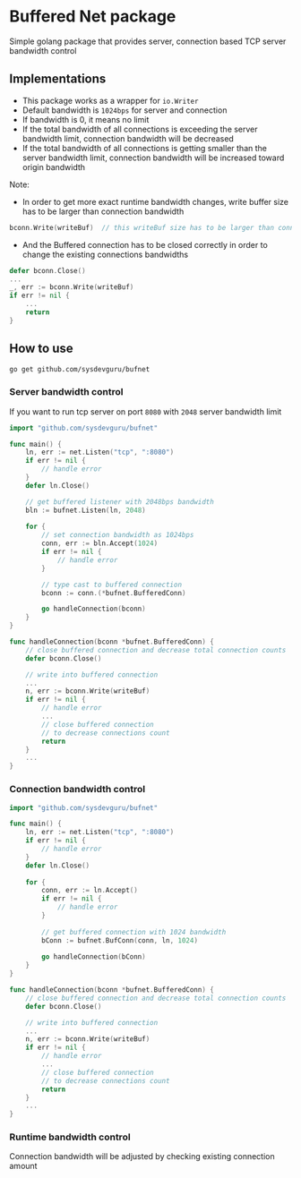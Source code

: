 # Buffered Net package
Simple golang package that provides server, connection based TCP server bandwidth control

## Implementations
- This package works as a wrapper for `io.Writer`
- Default bandwidth is `1024bps` for server and connection
- If bandwidth is 0, it means no limit 
- If the total bandwidth of all connections is exceeding the server bandwidth limit, connection bandwidth will be decreased
- If the total bandwidth of all connections is getting smaller than the server bandwidth limit, connection bandwidth will be increased toward origin bandwidth

Note:
- In order to get more exact runtime bandwidth changes, write buffer size has to be larger than connection bandwidth
```go
bconn.Write(writeBuf)  // this writeBuf size has to be larger than connection bandwidth
```
- And the Buffered connection has to be closed correctly in order to change the existing connections bandwidths
```go
defer bconn.Close()
...
_, err := bconn.Write(writeBuf)
if err != nil {
	...
	return
}
```
## How to use
```sh
go get github.com/sysdevguru/bufnet
```
### Server bandwidth control
If you want to run tcp server on port `8080` with `2048` server bandwidth limit  
```go
import "github.com/sysdevguru/bufnet"

func main() {
    ln, err := net.Listen("tcp", ":8080")
    if err != nil {
        // handle error
    }
    defer ln.Close()

    // get buffered listener with 2048bps bandwidth
    bln := bufnet.Listen(ln, 2048) 
    
    for {
        // set connection bandwidth as 1024bps
        conn, err := bln.Accept(1024) 
        if err != nil {
            // handle error
        }

        // type cast to buffered connection
        bconn := conn.(*bufnet.BufferedConn)

        go handleConnection(bconn)
    }
}

func handleConnection(bconn *bufnet.BufferedConn) {
    // close buffered connection and decrease total connection counts
    defer bconn.Close()

    // write into buffered connection
    ...
    n, err := bconn.Write(writeBuf)
    if err != nil {
        // handle error
        ...
        // close buffered connection
        // to decrease connections count
        return
    }
    ...
}
```

### Connection bandwidth control
```go
import "github.com/sysdevguru/bufnet"

func main() {
    ln, err := net.Listen("tcp", ":8080")
    if err != nil {
        // handle error
    }
    defer ln.Close()
    
    for {
        conn, err := ln.Accept()
        if err != nil {
            // handle error
        }
        
        // get buffered connection with 1024 bandwidth
        bConn := bufnet.BufConn(conn, ln, 1024)
        
        go handleConnection(bConn)
    }
}

func handleConnection(bconn *bufnet.BufferedConn) {
    // close buffered connection and decrease total connection counts
    defer bconn.Close()

    // write into buffered connection
    ...
    n, err := bconn.Write(writeBuf)
    if err != nil {
        // handle error
        ...
        // close buffered connection
        // to decrease connections count
        return
    }
    ...
}
```

### Runtime bandwidth control
Connection bandwidth will be adjusted by checking existing connection amount
